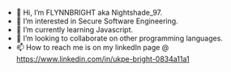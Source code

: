 - 👋 Hi, I’m FLYNNBRIGHT aka Nightshade_97.
- 👀 I’m interested in Secure Software Engineering. 
- 🌱 I’m currently learning Javascript. 
- 💞️ I’m looking to collaborate on other programming languages. 
- 📫 How to reach me is on my linkedIn page @ https://www.linkedin.com/in/ukpe-bright-0834a11a1

<!---
FLYNNBRIGHT/FLYNNBRIGHT is a ✨ special ✨ repository because its `README.md` (this file) appears on your GitHub profile.
You can click the Preview link to take a look at your changes.
--->
